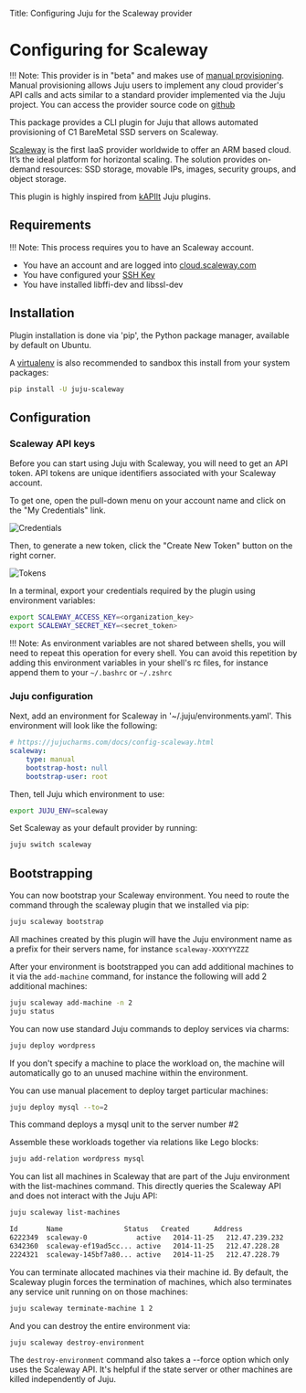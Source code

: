 Title: Configuring Juju for the Scaleway provider

# Configuring for Scaleway

!!! Note: 
    This provider is in "beta" and makes use of
    [manual provisioning](config-manual.html). Manual provisioning allows Juju
    users to implement any cloud provider's API calls and acts similar to a
    standard provider implemented via the Juju project. You can access the provider
    source code on [github](https://github.com/scaleway/juju-scaleway)

This package provides a CLI plugin for Juju that allows automated provisioning
of C1 BareMetal SSD servers on Scaleway.

[Scaleway](https://scaleway.com) is the first IaaS provider worldwide to offer
an ARM based cloud. It’s the ideal platform for horizontal scaling. The
solution provides on-demand resources: SSD storage, movable IPs, images,
security groups, and object storage.

This plugin is highly inspired from [kAPIlt](https://github.com/kAPIlt) Juju
plugins.


## Requirements

!!! Note:
    This process requires you to have an Scaleway account.

- You have an account and are logged into [cloud.scaleway.com](https://cloud.scaleway.com)
- You have configured your [SSH Key](https://www.scaleway.com/docs/configure_new_ssh_key)
- You have installed libffi-dev and libssl-dev


## Installation

Plugin installation is done via 'pip', the Python package manager, available by
default on Ubuntu.

A [virtualenv](http://virtualenv.readthedocs.org/en/latest/index.html) is also
recommended to sandbox this install from your system packages:

```bash
pip install -U juju-scaleway
```

## Configuration

### Scaleway API keys

Before you can start using Juju with Scaleway, you will need to get an API token.
API tokens are unique identifiers associated with your Scaleway account.

To get one, open the pull-down menu on your account name and click on 
the "My Credentials" link.

![Credentials](http://i.imgur.com/3rZpnTJ.png)

Then, to generate a new token, click the "Create New Token" button on the right
corner.

![Tokens](http://i.imgur.com/cJcnO9S.png)

In a terminal, export your credentials required by the plugin using environment
variables:

```bash
export SCALEWAY_ACCESS_KEY=<organization_key>
export SCALEWAY_SECRET_KEY=<secret_token>
```

!!! Note:
    As environment variables are not shared between shells, you will
    need to repeat this operation for every shell.  You can avoid this repetition
    by adding this environment variables in your shell's rc files, for instance
    append them to your `~/.bashrc` or `~/.zshrc`

### Juju configuration

Next, add an environment for Scaleway in '~/.juju/environments.yaml'. This
environment will look like the following:

```yaml
# https://jujucharms.com/docs/config-scaleway.html
scaleway:
    type: manual
    bootstrap-host: null
    bootstrap-user: root
```

Then, tell Juju which environment to use:

```bash
export JUJU_ENV=scaleway
```

Set Scaleway as your default provider by running:

```bash
juju switch scaleway
```

## Bootstrapping

You can now bootstrap your Scaleway environment. You need to route the command
through the scaleway plugin that we installed via pip:

```bash
juju scaleway bootstrap
```

All machines created by this plugin will have the Juju environment name as a
prefix for their servers name, for instance `scaleway-XXXYYYZZZ`

After your environment is bootstrapped you can add additional machines to it
via the `add-machine` command, for instance the following will add 2 additional
machines:

```bash
juju scaleway add-machine -n 2
juju status
```

You can now use standard Juju commands to deploy services via charms:

```bash
juju deploy wordpress
```

If you don't specify a machine to place the workload on, the machine
will automatically go to an unused machine within the environment.

You can use manual placement to deploy target particular machines:

```bash
juju deploy mysql --to=2
```

This command deploys a mysql unit to the server number #2

Assemble these workloads together via relations like Lego blocks:

```bash
juju add-relation wordpress mysql
```

You can list all machines in Scaleway that are part of the Juju environment
with the list-machines command. This directly queries the Scaleway API and does
not interact with the Juju API:

```bash
juju scaleway list-machines

Id       Name               Status   Created      Address
6222349  scaleway-0            active   2014-11-25   212.47.239.232
6342360  scaleway-ef19ad5cc... active   2014-11-25   212.47.228.28
2224321  scaleway-145bf7a80... active   2014-11-25   212.47.228.79
```

You can terminate allocated machines via their machine id. By default, the
Scaleway plugin forces the termination of machines, which also terminates any
service unit running on on those machines:

```bash
juju scaleway terminate-machine 1 2
```

And you can destroy the entire environment via:

```bash
juju scaleway destroy-environment
```

The `destroy-environment` command also takes a --force option which only uses
the Scaleway API. It's helpful if the state server or other machines are
killed independently of Juju.
